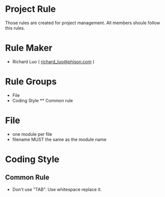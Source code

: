 
Project Rule
============

Those rules are created for project management.
All members shoule follow this rules.

Rule Maker
==========

* Richard Luo ( richard_luo@phison.com )

Rule Groups
===========

* File
* Coding Style
** Common rule

File
====

* one module per file
* filename MUST the same as the module name

Coding Style
============

Common Rule
-----------

* Don't use "TAB". Use whitespace replace it.





